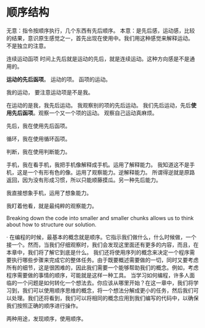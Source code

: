 # 顺序结构

无意：指令按顺序执行，几个东西有先后顺序。
本意：是先后感，运动感，比较的结果，意识原生感觉之一，首先出现在使用中。我们用这种感觉来解释运动。
不是独立的注意。

连续运动函项
时间上先后就是运动的先后，就是连续运动。这种方向感是不是通用的。

**运动的先后函项**。
运动的项。
函项的运动。

我的运动，
要注意运动项是不是我。

在运动的是我，我先后运动。
我观察别的项的先后运动。
我们先后运动，先后**使用先后函项**。观察一个又一个项的运动。
观察自己运动真麻烦。

先后，我在使用先后函项。

循环，我在使用循环函项。

判断，我在使用判断能力。

手机，我在看手机，我把手机像解释成手机。运用了解释能力。
我知道这不是手机，这是一个有形有色的像。运用了观察能力。逆解释能力。
所谓得逆就是原路返回，因为没有形成习惯，所以只能顺藤摸瓜。另一种先后能力。

我直接想象手机，运用了想象能力。

我盯着他看，就是最纯粹的观察能力。

Breaking down the code into smaller and smaller chunks allows us to think about how to structure our solution.

· 在编程的时候，最基本的概念就是顺序。它指示我们做什么，什么时候做，一个接一个。然而，当我们仔细观察时，我们会发现这里面还有更多的内容，而且，在本章中，我们将了解它到底是什么。
我们还将使用序列的概念来决定一个程序需要执行哪些步骤来完成它的整体任务。由于既要概述需要做的一切，同时又要考虑所有的细节，这是很困难的，因此我们需要一个能够帮助我们的概念。例如，考虑程序需要做的事情的顺序，可能就是这样一种工具。
当学习如何编程，许多人面临的一个问题是如何转化一个想法去。你应该从哪里开始？在这一章中，我们将学习到，我们可以使用顺序思维的概念，将一个想法分解成更小的任务，然后我们可以处理。我们还将看到，我们可以将相同的概念应用到我们编写的代码中，以确保我们按照正确的顺序进行操作。

两种用途，发现顺序，使用顺序。